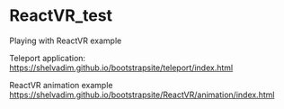 # ReactVR_test
Playing with ReactVR example

Teleport application:
https://shelvadim.github.io/bootstrapsite/teleport/index.html

ReactVR animation example
https://shelvadim.github.io/bootstrapsite/ReactVR/animation/index.html